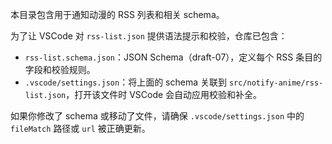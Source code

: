 本目录包含用于通知动漫的 RSS 列表和相关 schema。

为了让 VSCode 对 `rss-list.json` 提供语法提示和校验，仓库已包含：

- `rss-list.schema.json`：JSON Schema（draft-07），定义每个 RSS 条目的字段和校验规则。
- `.vscode/settings.json`：将上面的 schema 关联到 `src/notify-anime/rss-list.json`，打开该文件时 VSCode 会自动应用校验和补全。

如果你修改了 schema 或移动了文件，请确保 `.vscode/settings.json` 中的 `fileMatch` 路径或 `url` 被正确更新。
